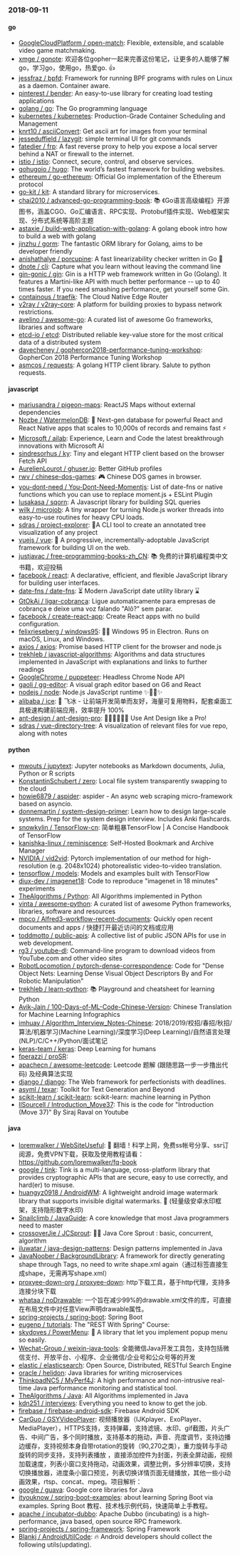 ### 2018-09-11

#### go
* [GoogleCloudPlatform / open-match](https://github.com/GoogleCloudPlatform/open-match): Flexible, extensible, and scalable video game matchmaking.
* [xmge / gonote](https://github.com/xmge/gonote): 欢迎各位gopher一起来完善这份笔记，让更多的人能够了解go，学习go，使用go，热爱go. 👍
* [jessfraz / bpfd](https://github.com/jessfraz/bpfd): Framework for running BPF programs with rules on Linux as a daemon. Container aware.
* [pinterest / bender](https://github.com/pinterest/bender): An easy-to-use library for creating load testing applications
* [golang / go](https://github.com/golang/go): The Go programming language
* [kubernetes / kubernetes](https://github.com/kubernetes/kubernetes): Production-Grade Container Scheduling and Management
* [knrt10 / asciiConvert](https://github.com/knrt10/asciiConvert): Get ascii art for images from your terminal
* [jesseduffield / lazygit](https://github.com/jesseduffield/lazygit): simple terminal UI for git commands
* [fatedier / frp](https://github.com/fatedier/frp): A fast reverse proxy to help you expose a local server behind a NAT or firewall to the internet.
* [istio / istio](https://github.com/istio/istio): Connect, secure, control, and observe services.
* [gohugoio / hugo](https://github.com/gohugoio/hugo): The world’s fastest framework for building websites.
* [ethereum / go-ethereum](https://github.com/ethereum/go-ethereum): Official Go implementation of the Ethereum protocol
* [go-kit / kit](https://github.com/go-kit/kit): A standard library for microservices.
* [chai2010 / advanced-go-programming-book](https://github.com/chai2010/advanced-go-programming-book): 📚 《Go语言高级编程》开源图书，涵盖CGO、Go汇编语言、RPC实现、Protobuf插件实现、Web框架实现、分布式系统等高阶主题
* [astaxie / build-web-application-with-golang](https://github.com/astaxie/build-web-application-with-golang): A golang ebook intro how to build a web with golang
* [jinzhu / gorm](https://github.com/jinzhu/gorm): The fantastic ORM library for Golang, aims to be developer friendly
* [anishathalye / porcupine](https://github.com/anishathalye/porcupine): A fast linearizability checker written in Go 🔎
* [dnote / cli](https://github.com/dnote/cli): Capture what you learn without leaving the command line
* [gin-gonic / gin](https://github.com/gin-gonic/gin): Gin is a HTTP web framework written in Go (Golang). It features a Martini-like API with much better performance -- up to 40 times faster. If you need smashing performance, get yourself some Gin.
* [containous / traefik](https://github.com/containous/traefik): The Cloud Native Edge Router
* [v2ray / v2ray-core](https://github.com/v2ray/v2ray-core): A platform for building proxies to bypass network restrictions.
* [avelino / awesome-go](https://github.com/avelino/awesome-go): A curated list of awesome Go frameworks, libraries and software
* [etcd-io / etcd](https://github.com/etcd-io/etcd): Distributed reliable key-value store for the most critical data of a distributed system
* [davecheney / gophercon2018-performance-tuning-workshop](https://github.com/davecheney/gophercon2018-performance-tuning-workshop): GopherCon 2018 Performance Tuning Workshop
* [asmcos / requests](https://github.com/asmcos/requests): A golang HTTP client library. Salute to python requests.

#### javascript
* [mariusandra / pigeon-maps](https://github.com/mariusandra/pigeon-maps): ReactJS Maps without external dependencies
* [Nozbe / WatermelonDB](https://github.com/Nozbe/WatermelonDB): 🍉 Next-gen database for powerful React and React Native apps that scales to 10,000s of records and remains fast ⚡️
* [Microsoft / ailab](https://github.com/Microsoft/ailab): Experience, Learn and Code the latest breakthrough innovations with Microsoft AI
* [sindresorhus / ky](https://github.com/sindresorhus/ky): Tiny and elegant HTTP client based on the browser Fetch API
* [AurelienLourot / ghuser.io](https://github.com/AurelienLourot/ghuser.io): Better GitHub profiles
* [rwv / chinese-dos-games](https://github.com/rwv/chinese-dos-games): 🎮 Chinese DOS games in browser.
* [you-dont-need / You-Dont-Need-Momentjs](https://github.com/you-dont-need/You-Dont-Need-Momentjs): List of date-fns or native functions which you can use to replace moment.js + ESLint Plugin
* [lusakasa / sqorn](https://github.com/lusakasa/sqorn): A Javascript library for building SQL queries
* [wilk / microjob](https://github.com/wilk/microjob): A tiny wrapper for turning Node.js worker threads into easy-to-use routines for heavy CPU loads.
* [sdras / project-explorer](https://github.com/sdras/project-explorer): 🎋A CLI tool to create an annotated tree visualization of any project
* [vuejs / vue](https://github.com/vuejs/vue): 🖖 A progressive, incrementally-adoptable JavaScript framework for building UI on the web.
* [justjavac / free-programming-books-zh_CN](https://github.com/justjavac/free-programming-books-zh_CN): 📚 免费的计算机编程类中文书籍，欢迎投稿
* [facebook / react](https://github.com/facebook/react): A declarative, efficient, and flexible JavaScript library for building user interfaces.
* [date-fns / date-fns](https://github.com/date-fns/date-fns): ⏳ Modern JavaScript date utility library ⌛️
* [GtOkAi / ligar-cobranca](https://github.com/GtOkAi/ligar-cobranca): Ligue automaticamente para empresas de cobrança e deixe uma voz falando "Alô?" sem parar.
* [facebook / create-react-app](https://github.com/facebook/create-react-app): Create React apps with no build configuration.
* [felixrieseberg / windows95](https://github.com/felixrieseberg/windows95): 💩🚀 Windows 95 in Electron. Runs on macOS, Linux, and Windows.
* [axios / axios](https://github.com/axios/axios): Promise based HTTP client for the browser and node.js
* [trekhleb / javascript-algorithms](https://github.com/trekhleb/javascript-algorithms): Algorithms and data structures implemented in JavaScript with explanations and links to further readings
* [GoogleChrome / puppeteer](https://github.com/GoogleChrome/puppeteer): Headless Chrome Node API
* [gaoli / gg-editor](https://github.com/gaoli/gg-editor): A visual graph editor based on G6 and React
* [nodejs / node](https://github.com/nodejs/node): Node.js JavaScript runtime ✨🐢🚀✨
* [alibaba / ice](https://github.com/alibaba/ice): 🚀 飞冰 - 让前端开发简单而友好，海量可复用物料，配套桌面工具极速构建前端应用，效率提升 100%
* [ant-design / ant-design-pro](https://github.com/ant-design/ant-design-pro): 👨🏻‍💻👩🏻‍💻 Use Ant Design like a Pro!
* [sdras / vue-directory-tree](https://github.com/sdras/vue-directory-tree): A visualization of relevant files for vue repo, along with notes

#### python
* [mwouts / jupytext](https://github.com/mwouts/jupytext): Jupyter notebooks as Markdown documents, Julia, Python or R scripts
* [KonstantinSchubert / zero](https://github.com/KonstantinSchubert/zero): Local file system transparently swapping to the cloud
* [howie6879 / aspider](https://github.com/howie6879/aspider): aspider - An async web scraping micro-framework based on asyncio.
* [donnemartin / system-design-primer](https://github.com/donnemartin/system-design-primer): Learn how to design large-scale systems. Prep for the system design interview. Includes Anki flashcards.
* [snowkylin / TensorFlow-cn](https://github.com/snowkylin/TensorFlow-cn): 简单粗暴TensorFlow | A Concise Handbook of TensorFlow
* [kanishka-linux / reminiscence](https://github.com/kanishka-linux/reminiscence): Self-Hosted Bookmark and Archive Manager
* [NVIDIA / vid2vid](https://github.com/NVIDIA/vid2vid): Pytorch implementation of our method for high-resolution (e.g. 2048x1024) photorealistic video-to-video translation.
* [tensorflow / models](https://github.com/tensorflow/models): Models and examples built with TensorFlow
* [diux-dev / imagenet18](https://github.com/diux-dev/imagenet18): Code to reproduce "imagenet in 18 minutes" experiments
* [TheAlgorithms / Python](https://github.com/TheAlgorithms/Python): All Algorithms implemented in Python
* [vinta / awesome-python](https://github.com/vinta/awesome-python): A curated list of awesome Python frameworks, libraries, software and resources
* [mpco / Alfred3-workflow-recent-documents](https://github.com/mpco/Alfred3-workflow-recent-documents): Quickly open recent documents and apps / 快捷打开最近访问的文档或应用
* [toddmotto / public-apis](https://github.com/toddmotto/public-apis): A collective list of public JSON APIs for use in web development.
* [rg3 / youtube-dl](https://github.com/rg3/youtube-dl): Command-line program to download videos from YouTube.com and other video sites
* [RobotLocomotion / pytorch-dense-correspondence](https://github.com/RobotLocomotion/pytorch-dense-correspondence): Code for "Dense Object Nets: Learning Dense Visual Object Descriptors By and For Robotic Manipulation"
* [trekhleb / learn-python](https://github.com/trekhleb/learn-python): 📚 Playground and cheatsheet for learning Python
* [Avik-Jain / 100-Days-of-ML-Code-Chinese-Version](https://github.com/Avik-Jain/100-Days-of-ML-Code-Chinese-Version): Chinese Translation for Machine Learning Infographics
* [imhuay / Algorithm_Interview_Notes-Chinese](https://github.com/imhuay/Algorithm_Interview_Notes-Chinese): 2018/2019/校招/春招/秋招/算法/机器学习(Machine Learning)/深度学习(Deep Learning)/自然语言处理(NLP)/C/C++/Python/面试笔记
* [keras-team / keras](https://github.com/keras-team/keras): Deep Learning for humans
* [fperazzi / proSR](https://github.com/fperazzi/proSR): 
* [apachecn / awesome-leetcode](https://github.com/apachecn/awesome-leetcode): Leetcode 题解 (跟随思路一步一步撸出代码) 及经典算法实现
* [django / django](https://github.com/django/django): The Web framework for perfectionists with deadlines.
* [asyml / texar](https://github.com/asyml/texar): Toolkit for Text Generation and Beyond
* [scikit-learn / scikit-learn](https://github.com/scikit-learn/scikit-learn): scikit-learn: machine learning in Python
* [llSourcell / Introduction_Move37](https://github.com/llSourcell/Introduction_Move37): This is the code for "Introduction (Move 37)" By Siraj Raval on Youtube

#### java
* [loremwalker / WebSiteUseful](https://github.com/loremwalker/WebSiteUseful): 🍅 翻墙！科学上网，免费ss帐号分享、ssr订阅源，免费VPN下载，获取及使用教程请看：https://github.com/loremwalker/fq-book
* [google / tink](https://github.com/google/tink): Tink is a multi-language, cross-platform library that provides cryptographic APIs that are secure, easy to use correctly, and hard(er) to misuse.
* [huangyz0918 / AndroidWM](https://github.com/huangyz0918/AndroidWM): A lightweight android image watermark library that supports invisible digital watermarks. 🌁 (轻量级安卓水印框架，支持隐形数字水印)
* [Snailclimb / JavaGuide](https://github.com/Snailclimb/JavaGuide): A core knowledge that most Java programmers need to master
* [crossoverJie / JCSprout](https://github.com/crossoverJie/JCSprout): 👨‍🎓 Java Core Sprout : basic, concurrent, algorithm
* [iluwatar / java-design-patterns](https://github.com/iluwatar/java-design-patterns): Design patterns implemented in Java
* [JavaNoober / BackgroundLibrary](https://github.com/JavaNoober/BackgroundLibrary): A framework for directly generating shape through Tags, no need to write shape.xml again（通过标签直接生成shape，无需再写shape.xml）
* [proxyee-down-org / proxyee-down](https://github.com/proxyee-down-org/proxyee-down): http下载工具，基于http代理，支持多连接分块下载
* [whataa / noDrawable](https://github.com/whataa/noDrawable): 一个旨在减少99%的drawable.xml文件的库，可直接在布局文件中对任意View声明drawable属性。
* [spring-projects / spring-boot](https://github.com/spring-projects/spring-boot): Spring Boot
* [eugenp / tutorials](https://github.com/eugenp/tutorials): The "REST With Spring" Course:
* [skydoves / PowerMenu](https://github.com/skydoves/PowerMenu): 📛 A library that let you implement popup menu so easily.
* [Wechat-Group / weixin-java-tools](https://github.com/Wechat-Group/weixin-java-tools): 全能微信Java开发工具包，支持包括微信支付、开放平台、小程序、企业微信/企业号和公众号等的开发
* [elastic / elasticsearch](https://github.com/elastic/elasticsearch): Open Source, Distributed, RESTful Search Engine
* [oracle / helidon](https://github.com/oracle/helidon): Java libraries for writing microservices
* [ThinkpadNC5 / MyPerf4J](https://github.com/ThinkpadNC5/MyPerf4J): A high performance and non-intrusive real-time Java performance monitoring and statistical tool.
* [TheAlgorithms / Java](https://github.com/TheAlgorithms/Java): All Algorithms implemented in Java
* [kdn251 / interviews](https://github.com/kdn251/interviews): Everything you need to know to get the job.
* [firebase / firebase-android-sdk](https://github.com/firebase/firebase-android-sdk): Firebase Android SDK
* [CarGuo / GSYVideoPlayer](https://github.com/CarGuo/GSYVideoPlayer): 视频播放器（IJKplayer、ExoPlayer、MediaPlayer），HTTPS支持，支持弹幕，支持滤镜、水印、gif截图，片头广告、中间广告，多个同时播放，支持基本的拖动，声音、亮度调节，支持边播边缓存，支持视频本身自带rotation的旋转（90,270之类），重力旋转与手动旋转的同步支持，支持列表播放 ，直接添加控件为封面，列表全屏动画，视频加载速度，列表小窗口支持拖动，动画效果，调整比例，多分辨率切换，支持切换播放器，进度条小窗口预览，列表切换详情页面无缝播放，其他一些小动画效果，rtsp、concat、mpeg。项目解析：
* [google / guava](https://github.com/google/guava): Google core libraries for Java
* [ityouknow / spring-boot-examples](https://github.com/ityouknow/spring-boot-examples): about learning Spring Boot via examples. Spring Boot 教程、技术栈示例代码，快速简单上手教程。
* [apache / incubator-dubbo](https://github.com/apache/incubator-dubbo): Apache Dubbo (incubating) is a high-performance, java based, open source RPC framework.
* [spring-projects / spring-framework](https://github.com/spring-projects/spring-framework): Spring Framework
* [Blankj / AndroidUtilCode](https://github.com/Blankj/AndroidUtilCode): 🔥 Android developers should collect the following utils(updating).
